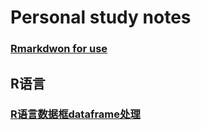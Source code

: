# Personal study notes

### [Rmarkdwon for use](https://github.com/xzsun/xzsun.github.io/blob/main/BlogFiles/Rmarkdown%E7%82%AB%E6%8A%80.md)

## R语言

### [R语言数据框dataframe处理]()


